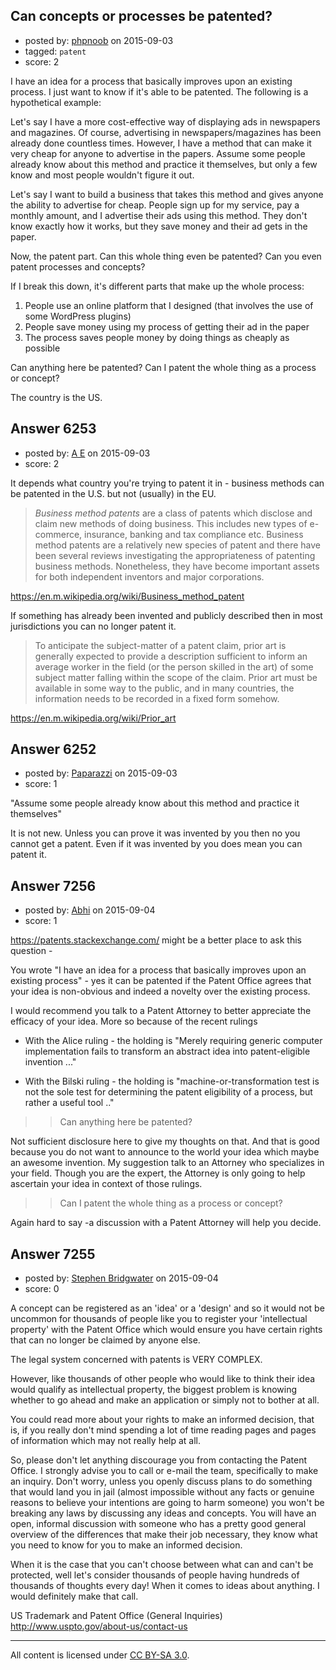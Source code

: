 ## Can concepts or processes be patented?

- posted by: [phpnoob](https://stackexchange.com/users/6386035/phpnoob) on 2015-09-03
- tagged: `patent`
- score: 2

I have an idea for a process that basically improves upon an existing process. I just want to know if it's able to be patented. The following is a hypothetical example:

Let's say I have a more cost-effective way of displaying ads in newspapers and magazines. Of course, advertising in newspapers/magazines has been already done countless times. However, I have a method that can make it very cheap for anyone to advertise in the papers. Assume some people already know about this method and practice it themselves, but only a few know and most people wouldn't figure it out. 

Let's say I want to build a business that takes this method and gives anyone the ability to advertise for cheap. People sign up for my service, pay a monthly amount, and I advertise their ads using this method. They don't know exactly how it works, but they save money and their ad gets in the paper.

Now, the patent part. Can this whole thing even be patented? Can you even patent processes and concepts?

If I break this down, it's different parts that make up the whole process:

 1. People use an online platform that I designed (that involves the use of some WordPress plugins)
 2. People save money using my process of getting their ad in the paper
 3. The process saves people money by doing things as cheaply as possible

Can anything here be patented? Can I patent the whole thing as a process or concept?

The country is the US.


## Answer 6253

- posted by: [A E](https://stackexchange.com/users/5191744/a-e) on 2015-09-03
- score: 2

It depends what country you're trying to patent it in - business methods can be patented in the U.S. but not (usually) in the EU.

> *Business method patents* are a class of patents which disclose and claim new methods of doing business. This includes new types of e-commerce, insurance, banking and tax compliance etc. Business method patents are a relatively new species of patent and there have been several reviews investigating the appropriateness of patenting business methods. Nonetheless, they have become important assets for both independent inventors and major corporations.

https://en.m.wikipedia.org/wiki/Business_method_patent

If something has already been invented and publicly described then in most jurisdictions you can no longer patent it.

> To anticipate the subject-matter of a patent claim, prior art is generally expected to provide a description sufficient to inform an average worker in the field (or the person skilled in the art) of some subject matter falling within the scope of the claim. Prior art must be available in some way to the public, and in many countries, the information needs to be recorded in a fixed form somehow.

https://en.m.wikipedia.org/wiki/Prior_art






## Answer 6252

- posted by: [Paparazzi](https://stackexchange.com/users/300272/paparazzi) on 2015-09-03
- score: 1

"Assume some people already know about this method and practice it themselves"  

It is not new.  Unless you can prove it was invented by you then no you cannot get a patent.  Even if it was invented by you does mean you can patent it.


## Answer 7256

- posted by: [Abhi](https://stackexchange.com/users/200253/abhi) on 2015-09-04
- score: 1

https://patents.stackexchange.com/ might be a better place to ask this question - 

You wrote "I have an idea for a process that basically improves upon an existing process" - yes it can be patented if the Patent Office agrees that your idea is non-obvious and indeed a novelty over the existing process.

I would recommend you talk to a Patent Attorney to better appreciate the efficacy of your idea. More so because of the recent rulings

 - With the Alice ruling - the holding is "Merely requiring generic
   computer implementation fails to transform an abstract idea into
   patent-eligible invention ..."

 -  With the Bilski ruling - the holding is "machine-or-transformation
   test is not the sole test for determining the patent eligibility of a
   process, but rather a useful tool .."

>> Can anything here be patented?

Not sufficient disclosure here to give my thoughts on that. And that is good because you do not want to announce to the world your idea which maybe an awesome invention. My suggestion talk to an Attorney who specializes in your field. Though you are the expert, the Attorney is only going to help ascertain your idea in context of those rulings.

>> Can I patent the whole thing as a process or concept?

Again hard to say  -a discussion with a Patent Attorney will help you decide. 


## Answer 7255

- posted by: [Stephen Bridgwater](https://stackexchange.com/users/6413068/stephen-bridgwater) on 2015-09-04
- score: 0

<p>A concept can be registered as an 'idea' or a 'design' and so it would not be uncommon for thousands of people like you to register your 'intellectual property' with the Patent Office which would ensure you have certain rights that can no longer be claimed by anyone else.</p>

<p>The legal system concerned with patents is VERY COMPLEX. </p>

<p>However, like thousands of other people who would like to think their idea would qualify as intellectual property, the biggest problem is knowing whether to go ahead and make an application or simply not to bother at all.</p>

<p>You could read more about your rights to make an informed decision, that is, if you really don't mind spending a lot of time reading pages and pages of information which may not really help at all.</p>

<p>So, please don't let anything discourage you from contacting the Patent Office. I strongly advise you to call or e-mail the team, specifically to make an inquiry. Don't worry, unless you openly discuss plans to do something that would land you in jail (almost impossible without any facts or genuine reasons to believe your intentions are going to harm someone) you won't be breaking any laws by discussing any ideas and concepts. You will have an open, informal discussion with someone who has a pretty good general overview of the differences that make their job necessary, they know what you need to know for you to make an informed decision.</p>

<p>When it is the case that you can't choose between what can and can't be protected, well let's consider thousands of people having hundreds of thousands of thoughts every day! When it comes to ideas about anything. I would definitely make that call. </p>

<p>US Trademark and Patent Office (General Inquiries)
<a href="http://US%20Patent%20and%20Trademark%20Office:%20Contacts">http://www.uspto.gov/about-us/contact-us</a></p>




---

All content is licensed under [CC BY-SA 3.0](https://creativecommons.org/licenses/by-sa/3.0/).
